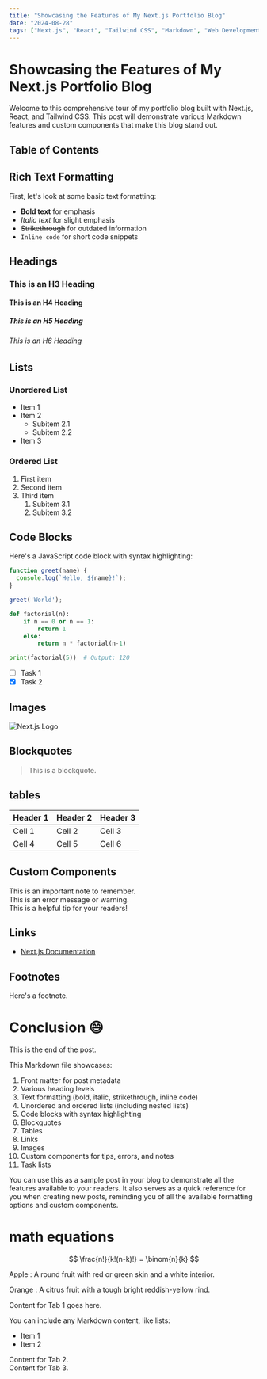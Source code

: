 ```yaml
---
title: "Showcasing the Features of My Next.js Portfolio Blog"
date: "2024-08-28"
tags: ["Next.js", "React", "Tailwind CSS", "Markdown", "Web Development"]
---
```


# Showcasing the Features of My Next.js Portfolio Blog

Welcome to this comprehensive tour of my portfolio blog built with Next.js, React, and Tailwind CSS. This post will demonstrate various Markdown features and custom components that make this blog stand out.

## Table of Contents

## Rich Text Formatting

First, let's look at some basic text formatting:

- **Bold text** for emphasis
- *Italic text* for slight emphasis
- ~~Strikethrough~~ for outdated information
- `Inline code` for short code snippets

## Headings

### This is an H3 Heading

#### This is an H4 Heading

##### This is an H5 Heading

###### This is an H6 Heading

## Lists

### Unordered List

- Item 1
- Item 2
  - Subitem 2.1
  - Subitem 2.2
- Item 3

### Ordered List

1. First item
2. Second item
3. Third item
   1. Subitem 3.1
   2. Subitem 3.2

## Code Blocks

Here's a JavaScript code block with syntax highlighting:

```javascript
function greet(name) {
  console.log(`Hello, ${name}!`);
}

greet('World');
```

```python
def factorial(n):
    if n == 0 or n == 1:
        return 1
    else:
        return n * factorial(n-1)

print(factorial(5))  # Output: 120
```

- [ ] Task 1
- [x] Task 2

## Images

![Next.js Logo](https://media.istockphoto.com/id/1370772148/photo/track-and-mountains-in-valle-del-lago-somiedo-nature-park-asturias-spain.jpg?s=612x612&w=0&k=20&c=QJn62amhOddkJSbihcjWKHXShMAfcKM0hPN65aCloco=)

## Blockquotes

> This is a blockquote.

## tables

| Header 1 | Header 2 | Header 3 |
| -------- | -------- | -------- |
| Cell 1   | Cell 2   | Cell 3   |
| Cell 4   | Cell 5   | Cell 6   |

## Custom Components

<div class="note">
This is an important note to remember.
</div>
<div class="error">
This is an error message or warning.
</div>
<div class="tip">
This is a helpful tip for your readers!
</div>

## Links

- [Next.js Documentation](https://nextjs.org)

## Footnotes

Here's a footnote.

# Conclusion :smile:

This is the end of the post.


This Markdown file showcases:

1. Front matter for post metadata
2. Various heading levels
3. Text formatting (bold, italic, strikethrough, inline code)
4. Unordered and ordered lists (including nested lists)
5. Code blocks with syntax highlighting
6. Blockquotes
7. Tables
8. Links
9. Images
10. Custom components for tips, errors, and notes
11. Task lists

You can use this as a sample post in your blog to demonstrate all the features available to your readers. It also serves as a quick reference for you when creating new posts, reminding you of all the available formatting options and custom components.

# math equations
$$
\frac{n!}{k!(n-k)!} = \binom{n}{k}
$$


Apple
: A round fruit with red or green skin and a white interior.

Orange
: A citrus fruit with a tough bright reddish-yellow rind.


<div class="tabs" data-tabs="Tab 1, Tab 2, Tab 3">
<div>
Content for Tab 1 goes here.

You can include any Markdown content, like lists:
- Item 1
- Item 2
</div>
<div>
Content for Tab 2.
</div>
<div>
Content for Tab 3.
</div>

